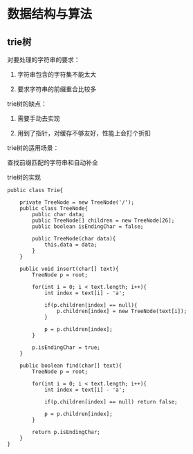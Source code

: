 # 数据结构与算法

## trie树

对要处理的字符串的要求：

1. 字符串包含的字符集不能太大

2. 要求字符串的前缀重合比较多


trie树的缺点：

1. 需要手动去实现

2. 用到了指针，对缓存不够友好，性能上会打个折扣

trie树的适用场景：

查找前缀匹配的字符串和自动补全

trie树的实现

```
public class Trie{

    private TreeNode = new TreeNode('/');
    public class TreeNode{
        public char data;
        public TreeNode[] children = new TreeNode[26];
        public boolean isEndingChar = false;

        public TreeNode(char data){
            this.data = data;
        }
    }

    public void insert(char[] text){
        TreeNode p = root;

        for(int i = 0; i < text.length; i++){
            int index = text[i] - 'a';

            if(p.children[index] == null){
                p.children[index] = new TreeNode(text[i]);
            }

            p = p.children[index];
        }

        p.isEndingChar = true;
    }

    public boolean find(char[] text){
        TreeNode p = root;

        for(int i = 0; i < text.length; i++){
            int index = text[i] - 'a';

            if(p.children[index] == null) return false;

            p = p.children[index];
        }

        return p.isEndingChar;
    }
}
```

